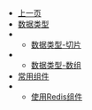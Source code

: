 * [上一页](/article/_sidebar.md)
* [数据类型](#)
* * [数据类型-切片](article/golang/article_1.md)
* * [数据类型-数组](article/golang/article_2.md)
* [常用组件](#)
* * [使用Redis组件](article/golang/article_3.md)

